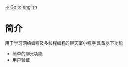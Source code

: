[-> Go to english](https://github.com/EldarYu/Chat/blob/master/README-EN.md)

# 简介

用于学习网络编程及多线程编程的聊天室小程序,具备以下功能

 * 简单的聊天功能
 * 用户验证

